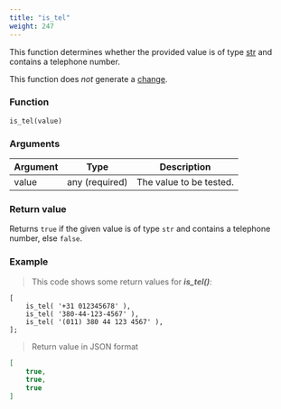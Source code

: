 ```yaml
---
title: "is_tel"
weight: 247
---
```


This function determines whether the provided value is of
type [str](../../../data-types/str) and contains a telephone number.

This function does *not* generate a [change](../../../overview/changes).

### Function

`is_tel(value)`

### Arguments

Argument | Type | Description
-------- | ---- | -----------
value | any (required) | The value to be tested.

### Return value

Returns `true` if the given value is of type `str` and contains a telephone number, else `false`.

### Example

> This code shows some return values for ***is_tel()***:

```thingsdb,json_response
[
    is_tel( '+31 012345678' ),
    is_tel( '380-44-123-4567' ),
    is_tel( '(011) 380 44 123 4567' ),
];
```

> Return value in JSON format

```json
[
    true,
    true,
    true
]
```
